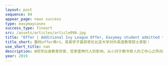 ```yaml
---
layout: post
sequence: 84
appear_page: news success
type: easymaycases
success_type: fineart
src: /assets/articles/article096.jpg
title: "Offer | Additional Ivy League Offer, Easymay student admitted to TESOL at Teachers College, Columbia University "
title_short: 藤校offer再+1，易美学子喜获哥伦比亚大学对外英语教育硕士录取！
use_short_title: nan
description: W同学出身教育世家，受家里两代人的影响，从小对于教书育人的工作心之所向。在选择本科专业时，她在热门专业和自己所喜欢的专业中选择了后者，“尽管很多人认为教师这个职业有些刻板无趣，但是我看到的教育学是五彩斑斓的。”本科四年的学习也坚定了W同学在教育领域立足发展的决心。
year: 2019
---
```


